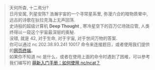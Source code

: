 > 天何所杳, 十二焉分?<br>
日月安属, 列星安陈?
浩瀚宇宙的一个寻常星系里, 弥漫六合的暗物质晕中, 远古的诗歌在狄拉克海上无声回荡.<br>
史诗般的超级计算机 **Deep Thought** , 寒冷星空下的百万亿场效应管, 人类终得以一窥这个宇宙最深层的奥秘.<br>
没错, 就是 42, 对于生命, 对于宇宙, 对于世间万物的答案.<br>
你可以通过 nc 202.38.93.241 10017 命令来连接题目，或者使用我们提供的<a href="http://202.38.93.241:10018/?token=2034%3AMEQCICoSjIfN2qS0hBHx2CBgEbmcuUC0nPYBWY4cn9lMSbV%2BAiBLwRKlORyCG8ZyN%2BWkqomKwjOt98ian34mvBuMtK48SQ%3D%3D">网页终端</a>。<br>
如果你不知道 nc 是什么，或者在使用上面的命令时遇到了困难，可以参考我们编写的 <a href="https://planet.ustclug.org/post/268">萌新入门手册：如何使用 nc/ncat？</a>